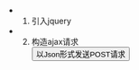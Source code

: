 + 1. 引入jquery  
    <script src="https://cdn.bootcdn.net/ajax/libs/jquery/3.6.0/jquery.min.js"></script>  
    
+  2. 构造ajax请求  
    <button onclick="sendPost()">以Json形式发送POST请求</button>
    <script>
        function sendPost() {
            let body = {
                username: "sss",
                passwd: 123,
            };
            $.ajax({
                type: "post",                                           //请求的方法
                url: "postJson",                                        //请求接口的地址
                    //将内容指定为JSON格式，以UTF-8字符编码进行编码
                contentType: "application/json;charset=utf-8",          //编码形式
                    //js -> Json
                data: JSON.bstringify(ody),                             //需要传递的参数
                success: function (data, status) {                      //请求成功后的操作，打印data至控制台           
                    console.log(data,status);
                    console.log("打印的作用");
                }
            });
        }
    </script>